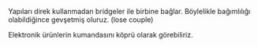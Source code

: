 Yapıları direk kullanmadan bridgeler ile birbine bağlar. Böylelikle bağımlılığı olabildiğince gevşetmiş oluruz. (lose couple)


Elektronik ürünlerin kumandasını köprü olarak görebiliriz.